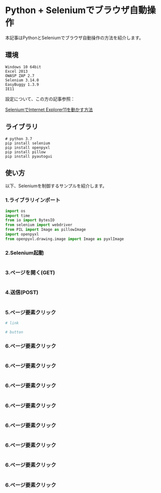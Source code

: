 # Python + Seleniumでブラウザ自動操作 #

本記事はPythonとSeleniumでブラウザ自動操作の方法を紹介します。

## 環境 ##

    Windows 10 64bit
    Excel 2013
    OWASP ZAP 2.7
    Selenium 3.14.0
    EasyBuggy 1.3.9
    IE11

設定について、この方の記事参照：

[SeleniumでInternet Explorer11を動かす方法](https://bitwave.showcase-tv.com/selenium%E3%81%A7internet-explorer11%E3%82%92%E5%8B%95%E3%81%8B%E3%81%99%E6%96%B9%E6%B3%95/)

## ライブラリ ##

~~~dos
# python 3.7
pip install selenium
pip install openpyxl
pip install pillow
pip install pyautogui
~~~

## 使い方 ##

以下、Seleniumを制御するサンプルを紹介します。

### 1.ライブラリインポート ###

~~~python
import os
import time
from io import BytesIO
from selenium import webdriver
from PIL import Image as pillowImage
import openpyxl
from openpyxl.drawing.image import Image as pyxlImage
~~~

### 2.Selenium起動 ###

~~~python

~~~

### 3.ページを開く(GET) ###

~~~python

~~~

### 4.送信(POST) ###

~~~python

~~~

### 5.ページ要素クリック ###

~~~python
# link

# button

~~~

### 6.ページ要素クリック ###

~~~python

~~~

### 6.ページ要素クリック ###

~~~python

~~~

### 6.ページ要素クリック ###

~~~python

~~~

### 6.ページ要素クリック ###

~~~python

~~~

### 6.ページ要素クリック ###

~~~python

~~~

### 6.ページ要素クリック ###

~~~python

~~~

### 6.ページ要素クリック ###

~~~python

~~~

### 6.ページ要素クリック ###

~~~python

~~~